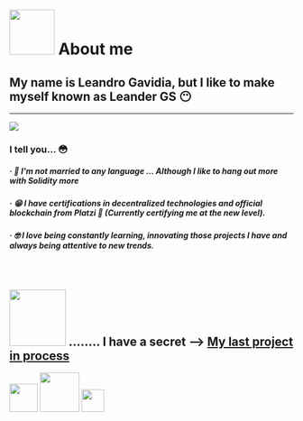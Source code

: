 # <img width="80" src="https://media.giphy.com/media/VDXnwZ3OLqobnjqIQk/giphy.gif"></img> About me 
## My name is Leandro Gavidia, but I like to make myself known as Leander GS 😶

---

<img src="!https://raw.githubusercontent.com/github/explore/80688e429a7d4ef2fca1e82350fe8e3517d3494d/topics/html/html.png"></img>

### I tell you... 😳

##### · 🤗 I'm not married to any language ... Although I like to hang out more with Solidity more 
##### · 😁 I have certifications in decentralized technologies and official blockchain from Platzi 💚 (Currently certifying me at the new level).
##### · 🤓 I love being constantly learning, innovating those projects I have and always being attentive to new trends.

<br>

## <img src="https://media.giphy.com/media/1qeMVoOlGWcL0CIYw3/giphy.gif" width="100"></img> ........ I have a secret --> [My last project in process](https://twitter.com/Leander_GS/status/1466605466620989442)

[<img src="https://media.giphy.com/media/wVeZOVqFocgdIy7tTv/giphy.gif" width="50"></img>](https://www.facebook.com/LeanderGS/) [<img src="https://media.giphy.com/media/dagnmwFsNlltKvFNwP/giphy.gif" width="70"></img>](https://www.instagram.com/leander_gs/) [<img src="https://media.giphy.com/media/P6avjcIyyi4iWZxNMa/giphy.gif" width="40"></img>](https://twitter.com/Leander_GS)

